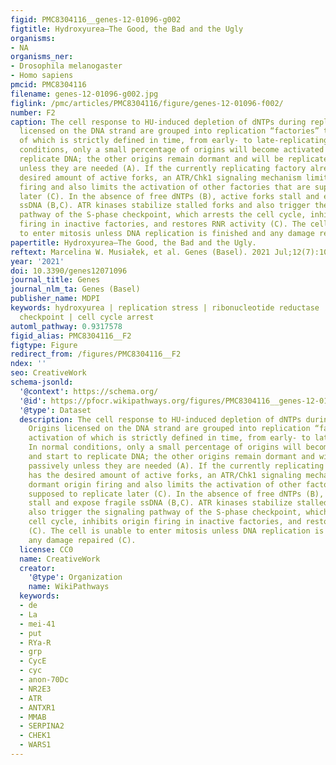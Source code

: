 ```yaml
---
figid: PMC8304116__genes-12-01096-g002
figtitle: Hydroxyurea—The Good, the Bad and the Ugly
organisms:
- NA
organisms_ner:
- Drosophila melanogaster
- Homo sapiens
pmcid: PMC8304116
filename: genes-12-01096-g002.jpg
figlink: /pmc/articles/PMC8304116/figure/genes-12-01096-f002/
number: F2
caption: The cell response to HU-induced depletion of dNTPs during replication. Origins
  licensed on the DNA strand are grouped into replication “factories” the activation
  of which is strictly defined in time, from early- to late-replicating. In normal
  conditions, only a small percentage of origins will become activated and start to
  replicate DNA; the other origins remain dormant and will be replicated passively
  unless they are needed (A). If the currently replicating factory already has the
  desired amount of active forks, an ATR/Chk1 signaling mechanism limits dormant origin
  firing and also limits the activation of other factories that are supposed to replicate
  later (C). In the absence of free dNTPs (B), active forks stall and expose fragile
  ssDNA (B,C). ATR kinases stabilize stalled forks and also trigger the signaling
  pathway of the S-phase checkpoint, which arrests the cell cycle, inhibits origin
  firing in inactive factories, and restores RNR activity (C). The cell is unable
  to enter mitosis unless DNA replication is finished and any damage repaired (C).
papertitle: Hydroxyurea—The Good, the Bad and the Ugly.
reftext: Marcelina W. Musiałek, et al. Genes (Basel). 2021 Jul;12(7):1096.
year: '2021'
doi: 10.3390/genes12071096
journal_title: Genes
journal_nlm_ta: Genes (Basel)
publisher_name: MDPI
keywords: hydroxyurea | replication stress | ribonucleotide reductase | DNA replication
  checkpoint | cell cycle arrest
automl_pathway: 0.9317578
figid_alias: PMC8304116__F2
figtype: Figure
redirect_from: /figures/PMC8304116__F2
ndex: ''
seo: CreativeWork
schema-jsonld:
  '@context': https://schema.org/
  '@id': https://pfocr.wikipathways.org/figures/PMC8304116__genes-12-01096-g002.html
  '@type': Dataset
  description: The cell response to HU-induced depletion of dNTPs during replication.
    Origins licensed on the DNA strand are grouped into replication “factories” the
    activation of which is strictly defined in time, from early- to late-replicating.
    In normal conditions, only a small percentage of origins will become activated
    and start to replicate DNA; the other origins remain dormant and will be replicated
    passively unless they are needed (A). If the currently replicating factory already
    has the desired amount of active forks, an ATR/Chk1 signaling mechanism limits
    dormant origin firing and also limits the activation of other factories that are
    supposed to replicate later (C). In the absence of free dNTPs (B), active forks
    stall and expose fragile ssDNA (B,C). ATR kinases stabilize stalled forks and
    also trigger the signaling pathway of the S-phase checkpoint, which arrests the
    cell cycle, inhibits origin firing in inactive factories, and restores RNR activity
    (C). The cell is unable to enter mitosis unless DNA replication is finished and
    any damage repaired (C).
  license: CC0
  name: CreativeWork
  creator:
    '@type': Organization
    name: WikiPathways
  keywords:
  - de
  - La
  - mei-41
  - put
  - RYa-R
  - grp
  - CycE
  - cyc
  - anon-70Dc
  - NR2E3
  - ATR
  - ANTXR1
  - MMAB
  - SERPINA2
  - CHEK1
  - WARS1
---
```

